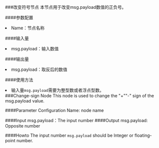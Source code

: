 ###改变符号节点
本节点用于改变msg.payload数值的正负号。

####参数配置
<li>Name：节点名称</li>

####输入量
<li>msg.payload：输入数值</li>

####输出量
<li>msg.payload：取反后的数值</li>

####使用方法
<li>输入量<code>msg.payload</code>需要为整型数或者浮点型数。</li>
###Change-sign Node
This node is used to change the "+""-" sign of the msg.payload value.

####Parameter Configuration
Name: node name

####Input
msg.payload：The input number
####Output
msg.payload: Opposite number

####Howto
The input number <code>msg.payload</code> should be Integer or floating-point number.
